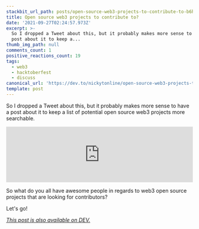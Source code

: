 ```yaml
---
stackbit_url_path: posts/open-source-web3-projects-to-contribute-to-b6h
title: Open source web3 projects to contribute to?
date: '2021-09-27T02:24:57.973Z'
excerpt: >-
  So I dropped a Tweet about this, but it probably makes more sense to have a
  post about it to keep a...
thumb_img_path: null
comments_count: 1
positive_reactions_count: 19
tags:
  - web3
  - hacktoberfest
  - discuss
canonical_url: 'https://dev.to/nickytonline/open-source-web3-projects-to-contribute-to-b6h'
template: post
---
```

So I dropped a Tweet about this, but it probably makes more sense to have a post about it to keep a list of potential open source web3 projects more searchable.


<iframe class="liquidTag" src="https://dev.to/embed/twitter?args=1442286856889147394" style="border: 0; width: 100%;"></iframe>


So what do you all have awesome people in regards to web3 open source projects that are looking for contributors?

Let's go!

*[This post is also available on DEV.](https://dev.to/nickytonline/open-source-web3-projects-to-contribute-to-b6h)*


<script>
const parent = document.getElementsByTagName('head')[0];
const script = document.createElement('script');
script.type = 'text/javascript';
script.src = 'https://cdnjs.cloudflare.com/ajax/libs/iframe-resizer/4.1.1/iframeResizer.min.js';
script.charset = 'utf-8';
script.onload = function() {
    window.iFrameResize({}, '.liquidTag');
};
parent.appendChild(script);
</script>    
